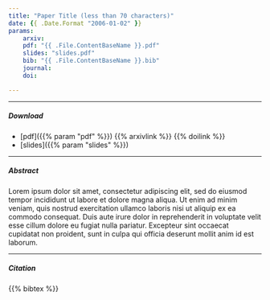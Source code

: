 ```yaml
---
title: "Paper Title (less than 70 characters)" 
date: {{ .Date.Format "2006-01-02" }}
params:
    arxiv:
    pdf: "{{ .File.ContentBaseName }}.pdf"
    slides: "slides.pdf"
    bib: "{{ .File.ContentBaseName }}.bib"
    journal:
    doi:

---
```


---

##### Download


- [pdf]({{% param "pdf" %}})
{{% arxivlink %}}
{{% doilink %}}
- [slides]({{% param "slides" %}})

---

##### Abstract

Lorem ipsum dolor sit amet, consectetur adipiscing elit, sed do eiusmod tempor incididunt ut labore et dolore magna aliqua. Ut enim ad minim veniam, quis nostrud exercitation ullamco laboris nisi ut aliquip ex ea commodo consequat. Duis aute irure dolor in reprehenderit in voluptate velit esse cillum dolore eu fugiat nulla pariatur. Excepteur sint occaecat cupidatat non proident, sunt in culpa qui officia deserunt mollit anim id est laborum.

---

##### Citation

{{% bibtex %}}